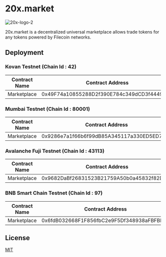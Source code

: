 # 20x.market

![20x-logo-2](https://user-images.githubusercontent.com/18402217/179379473-8f4272c8-2dfb-4730-bed6-d1e2c3638949.png)

20x.market is a decentralized universal marketplace allows trade tokens for any tokens powered by Filecoin networks.


## Deployment

### Kovan Testnet (Chain Id : 42)

Contract Name | Contract Address 
--- | --- 
Marketplace | 0x49F74a10855288D2f390E784c349dCD3f44499AC

### Mumbai Testnet (Chain Id : 80001)

Contract Name | Contract Address 
--- | --- 
Marketplace | 0x9286e7a1f66b6f99dB85A345117a330ED5ED79F1

### Avalanche Fuji Testnet (Chain Id : 43113)

Contract Name | Contract Address 
--- | --- 
Marketplace | 0x9682DaBf26831523B21759A50b0a45832f82DBa3

### BNB Smart Chain Testnet (Chain Id : 97)

Contract Name | Contract Address 
--- | --- 
Marketplace | 0x6fdB032668F1F856fbC2e9F5Df348938aFBFBE17

## License

[MIT](./LICENSE)

